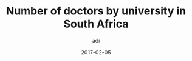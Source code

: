 ---
layout: article
author: adi
title: Number of doctors by university in South Africa
date: 2017-02-05
short: Number of doctors by university in South Africa - strange fluctuations at UKZN between 2007 and 2014 - no hint from the university's annual report
image: graduating-doctors.png
---